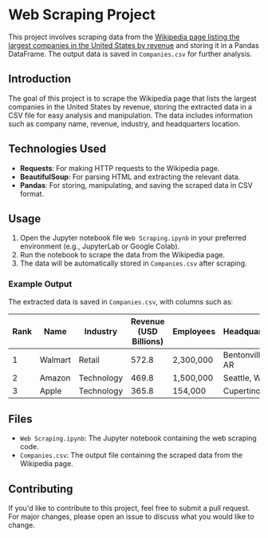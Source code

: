 # Web Scraping Project

This project involves scraping data from the [Wikipedia page listing the largest companies in the United States by revenue](https://en.wikipedia.org/wiki/List_of_largest_companies_in_the_United_States_by_revenue) and storing it in a Pandas DataFrame. The output data is saved in `Companies.csv` for further analysis.

## Introduction
The goal of this project is to scrape the Wikipedia page that lists the largest companies in the United States by revenue, storing the extracted data in a CSV file for easy analysis and manipulation. The data includes information such as company name, revenue, industry, and headquarters location.

## Technologies Used
- **Requests**: For making HTTP requests to the Wikipedia page.
- **BeautifulSoup**: For parsing HTML and extracting the relevant data.
- **Pandas**: For storing, manipulating, and saving the scraped data in CSV format.

## Usage

1. Open the Jupyter notebook file `Web Scraping.ipynb` in your preferred environment (e.g., JupyterLab or Google Colab).
2. Run the notebook to scrape the data from the Wikipedia page.
3. The data will be automatically stored in `Companies.csv` after scraping.

### Example Output
The extracted data is saved in `Companies.csv`, with columns such as:

| Rank | Name          | Industry         | Revenue (USD Billions) | Employees | Headquarters     |
|------|---------------|------------------|------------------------|-----------|------------------|
| 1    | Walmart       | Retail            | 572.8                  | 2,300,000 | Bentonville, AR   |
| 2    | Amazon        | Technology        | 469.8                  | 1,500,000 | Seattle, WA       |
| 3    | Apple         | Technology        | 365.8                  | 154,000   | Cupertino, CA     |

## Files

- `Web Scraping.ipynb`: The Jupyter notebook containing the web scraping code.
- `Companies.csv`: The output file containing the scraped data from the Wikipedia page.

## Contributing
If you'd like to contribute to this project, feel free to submit a pull request. For major changes, please open an issue to discuss what you would like to change.
